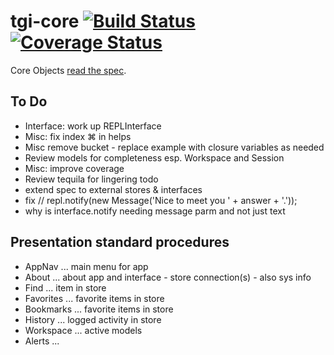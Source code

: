 # tgi-core [![Build Status](https://travis-ci.org/tgi-io/tgi-core.svg?branch=master)](https://travis-ci.org/tgi-io/tgi-core) [![Coverage Status](https://img.shields.io/coveralls/tgi-io/tgi-core.svg)](https://coveralls.io/r/tgi-io/tgi-core)

Core Objects [read the spec](spec/README.md).

To Do
---
- Interface: work up REPLInterface
- Misc: fix index ⌘ in helps
- Misc remove bucket - replace example with closure variables as needed
- Review models for completeness esp. Workspace and Session
- Misc: improve coverage
- Review tequila for lingering todo
- extend spec to external stores & interfaces
- fix // repl.notify(new Message('Nice to meet you ' + answer + '.'));
- why is interface.notify needing message parm and not just text

Presentation standard procedures
---
- AppNav ... main menu for app
- About ... about app and interface - store connection(s) - also sys info
- Find ... item in store
- Favorites ... favorite items in store
- Bookmarks ... favorite items in store
- History ... logged activity in store
- Workspace ... active models
- Alerts ...
